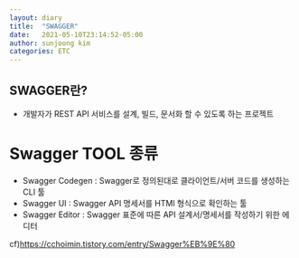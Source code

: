 ```yaml
---
layout: diary
title:  "SWAGGER"
date:   2021-05-10T23:14:52-05:00
author: sunjoong kim
categories: ETC
---
```


## SWAGGER란?

- 개발자가 REST API 서비스를 설계, 빌드, 문서화 할 수 있도록 하는 프로젝트

# Swagger TOOL 종류
- Swagger Codegen : Swagger로 정의된대로 클라이언트/서버 코드를 생성하는 CLI 툴
- Swagger UI : Swagger API 명세서를 HTMl 형식으로 확인하는 툴
- Swagger Editor : Swagger 표준에 따른 API 설계서/명세서를 작성하기 위한 에디터


cf)https://cchoimin.tistory.com/entry/Swagger%EB%9E%80